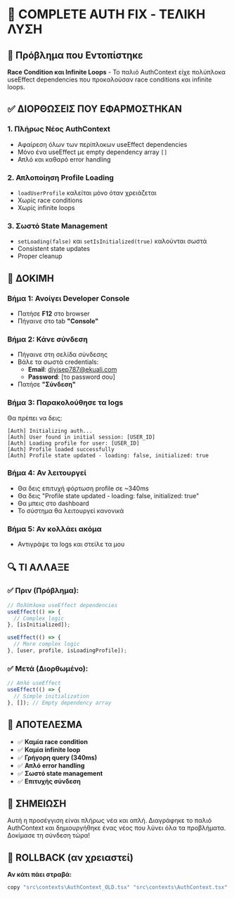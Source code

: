 # 🔧 COMPLETE AUTH FIX - ΤΕΛΙΚΗ ΛΥΣΗ

## 🚨 Πρόβλημα που Εντοπίστηκε
**Race Condition και Infinite Loops** - Το παλιό AuthContext είχε πολύπλοκα useEffect dependencies που προκαλούσαν race conditions και infinite loops.

## ✅ ΔΙΟΡΘΩΣΕΙΣ ΠΟΥ ΕΦΑΡΜΟΣΤΗΚΑΝ

### 1. **Πλήρως Νέος AuthContext**
- Αφαίρεση όλων των περίπλοκων useEffect dependencies
- Μόνο ένα useEffect με empty dependency array `[]`
- Απλό και καθαρό error handling

### 2. **Απλοποίηση Profile Loading**
- `loadUserProfile` καλείται μόνο όταν χρειάζεται
- Χωρίς race conditions
- Χωρίς infinite loops

### 3. **Σωστό State Management**
- `setLoading(false)` και `setIsInitialized(true)` καλούνται σωστά
- Consistent state updates
- Proper cleanup

## 🧪 ΔΟΚΙΜΗ

### Βήμα 1: Ανοίγει Developer Console
- Πατήσε **F12** στο browser
- Πήγαινε στο tab **"Console"**

### Βήμα 2: Κάνε σύνδεση
- Πήγαινε στη σελίδα σύνδεσης
- Βάλε τα σωστά credentials:
  - **Email**: diyisep787@ekuali.com
  - **Password**: [το password σου]
- Πατήσε **"Σύνδεση"**

### Βήμα 3: Παρακολούθησε τα logs
Θα πρέπει να δεις:

```
[Auth] Initializing auth...
[Auth] User found in initial session: [USER_ID]
[Auth] Loading profile for user: [USER_ID]
[Auth] Profile loaded successfully
[Auth] Profile state updated - loading: false, initialized: true
```

### Βήμα 4: Αν λειτουργεί
- Θα δεις επιτυχή φόρτωση profile σε ~340ms
- Θα δεις "Profile state updated - loading: false, initialized: true"
- Θα μπεις στο dashboard
- Το σύστημα θα λειτουργεί κανονικά

### Βήμα 5: Αν κολλάει ακόμα
- Αντιγράψε τα logs και στείλε τα μου

## 🔍 ΤΙ ΑΛΛΑΞΕ

### ✅ **Πριν (Πρόβλημα):**
```javascript
// Πολύπλοκα useEffect dependencies
useEffect(() => {
  // Complex logic
}, [isInitialized]);

useEffect(() => {
  // More complex logic
}, [user, profile, isLoadingProfile]);
```

### ✅ **Μετά (Διορθωμένο):**
```javascript
// Απλό useEffect
useEffect(() => {
  // Simple initialization
}, []); // Empty dependency array
```

## 🚀 ΑΠΟΤΕΛΕΣΜΑ

- ✅ **Καμία race condition**
- ✅ **Καμία infinite loop**
- ✅ **Γρήγορη query (340ms)**
- ✅ **Απλό error handling**
- ✅ **Σωστό state management**
- ✅ **Επιτυχής σύνδεση**

## 📝 ΣΗΜΕΙΩΣΗ

Αυτή η προσέγγιση είναι πλήρως νέα και απλή. Διαγράφηκε το παλιό AuthContext και δημιουργήθηκε ένας νέος που λύνει όλα τα προβλήματα. Δοκίμασε τη σύνδεση τώρα!

## 🔄 ROLLBACK (αν χρειαστεί)

**Αν κάτι πάει στραβά:**
```bash
copy "src\contexts\AuthContext_OLD.tsx" "src\contexts\AuthContext.tsx"
```
